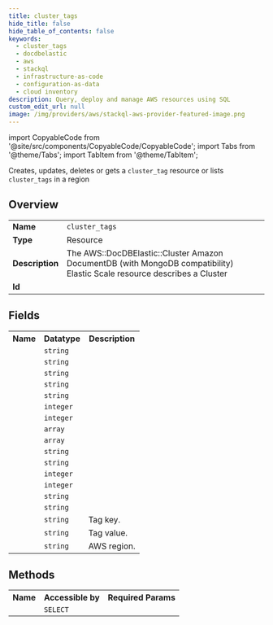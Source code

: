 ```yaml
---
title: cluster_tags
hide_title: false
hide_table_of_contents: false
keywords:
  - cluster_tags
  - docdbelastic
  - aws
  - stackql
  - infrastructure-as-code
  - configuration-as-data
  - cloud inventory
description: Query, deploy and manage AWS resources using SQL
custom_edit_url: null
image: /img/providers/aws/stackql-aws-provider-featured-image.png
---
```


import CopyableCode from '@site/src/components/CopyableCode/CopyableCode';
import Tabs from '@theme/Tabs';
import TabItem from '@theme/TabItem';

Creates, updates, deletes or gets a <code>cluster_tag</code> resource or lists <code>cluster_tags</code> in a region

## Overview
<table><tbody>
<tr><td><b>Name</b></td><td><code>cluster_tags</code></td></tr>
<tr><td><b>Type</b></td><td>Resource</td></tr>
<tr><td><b>Description</b></td><td>The AWS::DocDBElastic::Cluster Amazon DocumentDB (with MongoDB compatibility) Elastic Scale resource describes a Cluster</td></tr>
<tr><td><b>Id</b></td><td><CopyableCode code="aws.docdbelastic.cluster_tags" /></td></tr>
</tbody></table>

## Fields
<table><tbody><tr><th>Name</th><th>Datatype</th><th>Description</th></tr><tr><td><CopyableCode code="cluster_name" /></td><td><code>string</code></td><td></td></tr>
<tr><td><CopyableCode code="cluster_arn" /></td><td><code>string</code></td><td></td></tr>
<tr><td><CopyableCode code="cluster_endpoint" /></td><td><code>string</code></td><td></td></tr>
<tr><td><CopyableCode code="admin_user_name" /></td><td><code>string</code></td><td></td></tr>
<tr><td><CopyableCode code="admin_user_password" /></td><td><code>string</code></td><td></td></tr>
<tr><td><CopyableCode code="shard_capacity" /></td><td><code>integer</code></td><td></td></tr>
<tr><td><CopyableCode code="shard_count" /></td><td><code>integer</code></td><td></td></tr>
<tr><td><CopyableCode code="vpc_security_group_ids" /></td><td><code>array</code></td><td></td></tr>
<tr><td><CopyableCode code="subnet_ids" /></td><td><code>array</code></td><td></td></tr>
<tr><td><CopyableCode code="preferred_maintenance_window" /></td><td><code>string</code></td><td></td></tr>
<tr><td><CopyableCode code="preferred_backup_window" /></td><td><code>string</code></td><td></td></tr>
<tr><td><CopyableCode code="backup_retention_period" /></td><td><code>integer</code></td><td></td></tr>
<tr><td><CopyableCode code="shard_instance_count" /></td><td><code>integer</code></td><td></td></tr>
<tr><td><CopyableCode code="kms_key_id" /></td><td><code>string</code></td><td></td></tr>
<tr><td><CopyableCode code="auth_type" /></td><td><code>string</code></td><td></td></tr>
<tr><td><CopyableCode code="tag_key" /></td><td><code>string</code></td><td>Tag key.</td></tr>
<tr><td><CopyableCode code="tag_value" /></td><td><code>string</code></td><td>Tag value.</td></tr>
<tr><td><CopyableCode code="region" /></td><td><code>string</code></td><td>AWS region.</td></tr>
</tbody></table>

## Methods

<table><tbody>
  <tr>
    <th>Name</th>
    <th>Accessible by</th>
    <th>Required Params</th>
  </tr>
  <tr>
    <td><CopyableCode code="view" /></td>
    <td><code>SELECT</code></td>
    <td><CopyableCode code="region" /></td>
  </tr>
</tbody></table>








